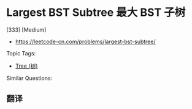 # Largest BST Subtree 最大 BST 子树

[333] [Medium]

- https://leetcode-cn.com/problems/largest-bst-subtree/

Topic Tags:

- [Tree (树)](https://leetcode-cn.com/tag/tree/)

Similar Questions:

## 翻译

